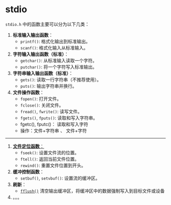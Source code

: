 # stdio

`stdio.h` 中的函数主要可以分为以下几类：

1. **标准输入输出函数**：
   * `printf()`: 格式化输出到标准输出。
   * `scanf()`: 格式化输入从标准输入。
2. **字符输入输出函数（标准）**：
   * `getchar()`: 从标准输入读取一个字符。
   * `putchar()`: 将一个字符写入标准输出。
3. **字符串输入输出函数（标准）**：
   * `gets()`: 读取一行字符串（不推荐使用）。
   * `puts()`: 输出字符串并换行。
4. **文件操作函数**：
   * `fopen()`: 打开文件。
   * `fclose()`: 关闭文件。
   * `fread()`, `fwrite()`: 读写文件。
   * `fgets()`, `fputs()`: 读取和写入字符串。
   * fgetc(), fputc()： 读取和写入字符
   * 操作：文件+字符串 、 文件+字符&#x20;



***

1. [**文件定位函数**：](wen-jian-ding-wei/)
   * `fseek()`: 设置文件流的位置。
   * `ftell()`: 返回当前文件位置。
   * `rewind()`: 重置文件位置到开头。
2. **缓冲控制函数**：
   * `setbuf()`, `setvbuf()`: 设置流的缓冲区。
3. **刷新**：
   * [`fflush()`](shua-xin-fflush.md) 清空输出缓冲区，将缓冲区中的数据强制写入到目标文件或设备
4. 。。。

